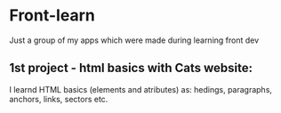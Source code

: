# Front-learn

Just a group of my apps which were made during learning front dev

## 1st project - html basics with Cats website:

I learnd HTML basics (elements and atributes) as: hedings, paragraphs, anchors, links, sectors etc.
